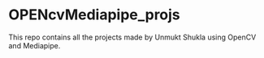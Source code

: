 # OPENcvMediapipe_projs
This repo contains all the projects made by Unmukt Shukla using OpenCV and Mediapipe.
